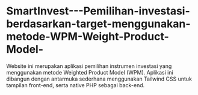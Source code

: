 # SmartInvest---Pemilihan-investasi-berdasarkan-target-menggunakan-metode-WPM-Weight-Product-Model-
Website ini merupakan aplikasi pemilihan instrumen investasi yang menggunakan metode Weighted Product Model (WPM). Aplikasi ini dibangun dengan antarmuka sederhana menggunakan Tailwind CSS untuk tampilan front-end, serta native PHP sebagai back-end.
